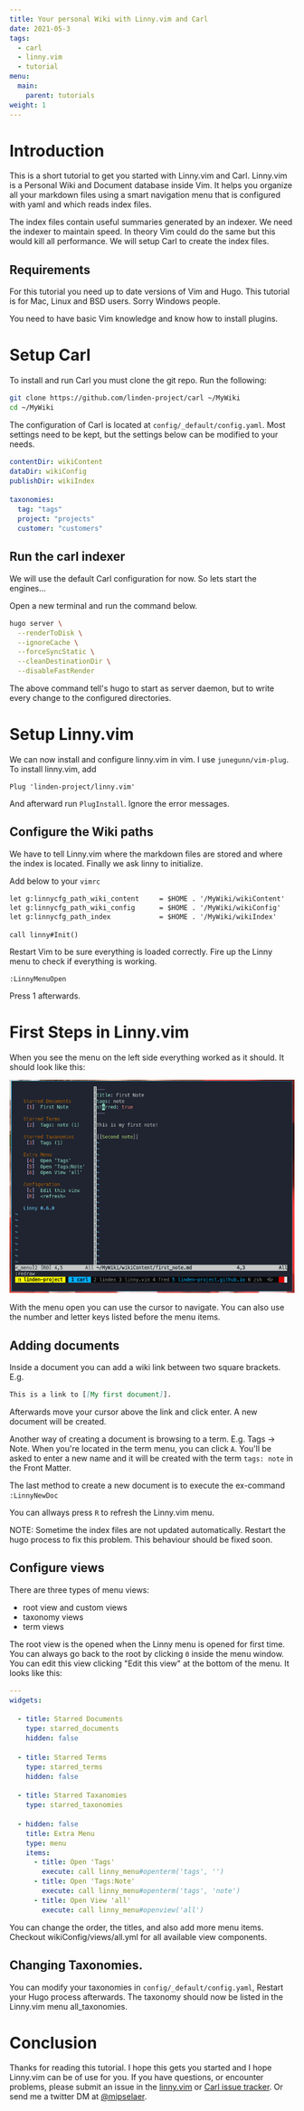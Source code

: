```yaml
---
title: Your personal Wiki with Linny.vim and Carl
date: 2021-05-3
tags:
  - carl
  - linny.vim
  - tutorial
menu:
  main:
    parent: tutorials
weight: 1
---
```


# Introduction

This is a short tutorial to get you started with Linny.vim and Carl. Linny.vim
is a Personal Wiki and Document database inside Vim. It helps you organize all
your markdown files using a smart navigation menu that is configured with
yaml and which reads index files.

The index files contain useful summaries generated by an indexer. We
need the indexer to maintain speed. In theory Vim could do the same but this
would kill all performance. We will setup Carl to create the index files.

## Requirements

For this tutorial you need up to date versions of Vim and Hugo. This tutorial
is for Mac, Linux and BSD users. Sorry Windows people.

You need to have basic Vim knowledge and know how to install plugins.

# Setup Carl

To install and run Carl you must clone the git repo. Run the following:

```bash
git clone https://github.com/linden-project/carl ~/MyWiki
cd ~/MyWiki
```

The configuration of Carl is located at `config/_default/config.yaml`. Most
settings need to be kept, but the settings below can be modified to your needs.

```yaml
contentDir: wikiContent
dataDir: wikiConfig
publishDir: wikiIndex

taxonomies:
  tag: "tags"
  project: "projects"
  customer: "customers"
```

## Run the carl indexer

We will use the default Carl configuration for now. So lets start the engines...

Open a new terminal and run the command below.

```bash
hugo server \
  --renderToDisk \
  --ignoreCache \
  --forceSyncStatic \
  --cleanDestinationDir \
  --disableFastRender
```

The above command tell's hugo to start as server daemon, but to write every
change to the configured directories.

# Setup Linny.vim

We can now install and configure linny.vim in vim. I use `junegunn/vim-plug`. To install linny.vim, add

```vim
Plug 'linden-project/linny.vim'
```

And afterward run `PlugInstall`. Ignore the error messages.

## Configure the Wiki paths

We have to tell Linny.vim where the markdown files are stored and where the
index is located. Finally we ask linny to initialize.

Add below to your `vimrc`

```vim
let g:linnycfg_path_wiki_content     = $HOME . '/MyWiki/wikiContent'
let g:linnycfg_path_wiki_config      = $HOME . '/MyWiki/wikiConfig'
let g:linnycfg_path_index            = $HOME . '/MyWiki/wikiIndex'

call linny#Init()
```

Restart Vim to be sure everything is loaded correctly. Fire up the Linny menu to check if everything is working.

```
:LinnyMenuOpen
```

Press 1 afterwards.

# First Steps in Linny.vim

When you see the menu on the left side everything worked as it should. It should look like this:

![](/linny-firstview.png)

With the menu open you can use the cursor to navigate. You can also use the
number and letter keys listed before the menu items.

## Adding documents

Inside a document you can add a wiki link between two square brackets. E.g.

```markdown
This is a link to [[My first document]].
```


Afterwards move your cursor above the link and click enter. A new document will
be created.

Another way of creating a document is browsing to a term. E.g. Tags -> Note.
When you're located in the term menu, you can click ````A````. You'll be asked
to enter a new name and it will be created with the term ````tags: note```` in
the Front Matter.

The last method to create a new document is to execute the ex-command ````:LinnyNewDoc````

You can allways press ````R```` to refresh the Linny.vim menu.

NOTE: Sometime the index files are not updated automatically. Restart the hugo
process to fix this problem. This behaviour should be fixed soon.

## Configure views

There are three types of menu views:

- root view and custom views
- taxonomy views
- term views

The root view is the opened when the Linny menu is opened for first time. You
can always go back to the root by clicking ````0```` inside the menu window.
You can edit this view clicking "Edit this view" at the bottom of the menu. It
looks like this:

```yaml
---
widgets:

  - title: Starred Documents
    type: starred_documents
    hidden: false

  - title: Starred Terms
    type: starred_terms
    hidden: false

  - title: Starred Taxanomies
    type: starred_taxonomies

  - hidden: false
    title: Extra Menu
    type: menu
    items:
      - title: Open 'Tags'
        execute: call linny_menu#openterm('tags', '')
      - title: Open 'Tags:Note'
        execute: call linny_menu#openterm('tags', 'note')
      - title: Open View 'all'
        execute: call linny_menu#openview('all')
```

You can change the order, the titles, and also add more menu items. Checkout
wikiConfig/views/all.yml for all available view components.

## Changing Taxonomies.

You can modify your taxonomies in `config/_default/config.yaml`, Restart your
Hugo process afterwards. The taxonomy should now be listed in the Linny.vim
menu all_taxonomies.

# Conclusion

Thanks for reading this tutorial. I hope this gets you started and I hope
Linny.vim can be of use for you. If you have questions, or encounter problems,
please submit an issue in the
[linny.vim](https://github.com/linden-project/linny.vim/issues) or [Carl issue
tracker](https://github.com/linden-project/carl/issues). Or send me a twitter
DM at [@mipselaer](https://twitter.com/mipselaer).













